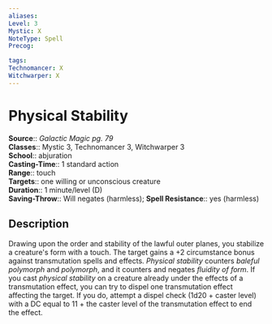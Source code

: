 ```yaml
---
aliases: 
Level: 3
Mystic: X
NoteType: Spell
Precog: 

tags: 
Technomancer: X
Witchwarper: X
---
```


# Physical Stability

**Source**:: _Galactic Magic pg. 79_  
**Classes**:: Mystic 3, Technomancer 3, Witchwarper 3  
**School**:: abjuration  
**Casting-Time**:: 1 standard action  
**Range**:: touch  
**Targets**:: one willing or unconscious creature  
**Duration**:: 1 minute/level (D)  
**Saving-Throw**:: Will negates (harmless);
**Spell Resistance**:: yes (harmless)

## Description

Drawing upon the order and stability of the lawful outer planes, you stabilize a creature's form with a touch. The target gains a +2 circumstance bonus against transmutation spells and effects. _Physical stability_ counters _baleful polymorph_ and _polymorph_, and it counters and negates _fluidity of form_. If you cast _physical stability_ on a creature already under the effects of a transmutation effect, you can try to dispel one transmutation effect affecting the target. If you do, attempt a dispel check (1d20 + caster level) with a DC equal to 11 + the caster level of the transmutation effect to end the effect.
